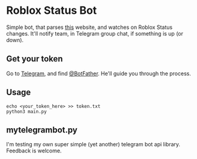 # Roblox Status Bot
Simple bot, that parses [this](https://status.roblox.com) website, and watches on Roblox Status changes. It'll notify team, in Telegram group chat, if something is up (or down).

## Get your token
Go to [Telegram](https://telegram.org), and find [@BotFather](https://t.me/BotFather). He'll guide you through the process.

## Usage
```console
echo <your_token_here> >> token.txt
python3 main.py
```

## mytelegrambot.py
I'm testing my own super simple (yet another) telegram bot api library. Feedback is welcome. 
